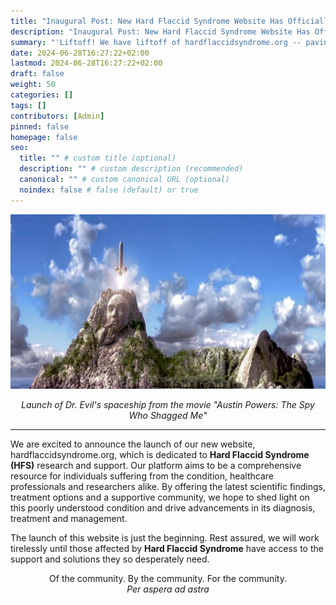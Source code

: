 ```yaml
---
title: "Inaugural Post: New Hard Flaccid Syndrome Website Has Officially Launched"
description: "Inaugural Post: New Hard Flaccid Syndrome Website Has Officially Launched"
summary: "'Liftoff! We have liftoff of hardflaccidsyndrome.org -- paving the way for the future and beyond!'"
date: 2024-06-28T16:27:22+02:00
lastmod: 2024-06-28T16:27:22+02:00
draft: false
weight: 50
categories: []
tags: []
contributors: [Admin]
pinned: false
homepage: false
seo:
  title: "" # custom title (optional)
  description: "" # custom description (recommended)
  canonical: "" # custom canonical URL (optional)
  noindex: false # false (default) or true
---
```


![img](inag-pic.png)

<center><em>Launch of Dr. Evil's spaceship from the movie "Austin Powers: The Spy Who Shagged Me"</em></center>

---

We are excited to announce the launch of our new website, hardflaccidsyndrome.org, which is dedicated to **Hard Flaccid Syndrome (HFS)** research and support. Our platform aims to be a comprehensive resource for individuals suffering from the condition, healthcare professionals and researchers alike. By offering the latest scientific findings, treatment options and a supportive community, we hope to shed light on this poorly understood condition and drive advancements in its diagnosis, treatment and management.

The launch of this website is just the beginning. Rest assured, we will work tirelessly until those affected by **Hard Flaccid Syndrome** have access to the support and solutions they so desperately need.

<center>Of the community. By the community. For the community.</center>

<center><em>Per aspera ad astra</em></center>

